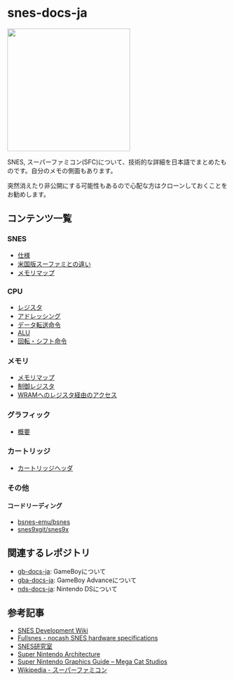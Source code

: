 # snes-docs-ja

<img src="images/Nintendo-Super-Famicom-Set-FL.png" height="280" />

SNES, スーパーファミコン(SFC)について、技術的な詳細を日本語でまとめたものです。自分のメモの側面もあります。

突然消えたり非公開にする可能性もあるので心配な方はクローンしておくことをお勧めします。

## コンテンツ一覧

### SNES

- [仕様](spec.md)
- [米国版スーファミとの違い](sfc_snes.md)
- [メモリマップ](memory/map.md)

### CPU

- [レジスタ](65xx/register.md)
- [アドレッシング](65xx/addressing.md)
- [データ転送命令](65xx/transfer.md)
- [ALU](65xx/alu.md)
- [回転・シフト命令](65xx/rotate_shift.md)

### メモリ

- [メモリマップ](memory/map.md)
- [制御レジスタ](memory/control.md)
- [WRAMへのレジスタ経由のアクセス](memory/wram.md)

### グラフィック

- [概要](video/README.md)

### カートリッジ

- [カートリッジヘッダ](cartridge/header.md)

### その他

#### コードリーディング

- [bsnes-emu/bsnes](others/bsnes/README.md)
- [snes9xgit/snes9x](others/snes9x/README.md)

## 関連するレポジトリ

- [gb-docs-ja](https://github.com/pokemium/gb-docs-ja): GameBoyについて
- [gba-docs-ja](https://github.com/pokemium/gba-docs-ja): GameBoy Advanceについて
- [nds-docs-ja](https://github.com/pokemium/nds-docs-ja): Nintendo DSについて

## 参考記事

- [SNES Development Wiki](https://wiki.superfamicom.org/)
- [Fullsnes - nocash SNES hardware specifications](https://problemkaputt.de/fullsnes.htm)
- [SNES研究室](http://hp.vector.co.jp/authors/VA042397/snes/index.html)
- [Super Nintendo Architecture](https://www.copetti.org/writings/consoles/super-nintendo/)
- [Super Nintendo Graphics Guide – Mega Cat Studios](https://megacatstudios.com/blogs/retro-development/super-nintendo-graphic-guide)
- [Wikipedia - スーパーファミコン](https://ja.wikipedia.org/wiki/%E3%82%B9%E3%83%BC%E3%83%91%E3%83%BC%E3%83%95%E3%82%A1%E3%83%9F%E3%82%B3%E3%83%B3)

